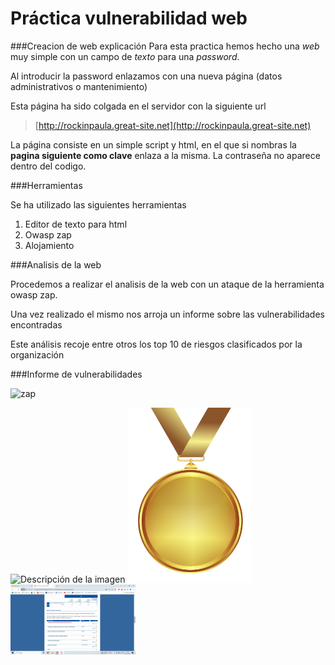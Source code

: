 # Práctica vulnerabilidad web


###Creacion de web explicación
Para esta practica hemos hecho una *web* muy simple con un campo de *texto* para una *password*. 

Al introducir la password enlazamos con una nueva página (datos administrativos o mantenimiento)

Esta página ha sido colgada en el servidor con la siguiente url

>[http://rockinpaula.great-site.net](http://rockinpaula.great-site.net)

La página consiste en un simple script y html, en el que si nombras la **pagina siguiente como clave** enlaza a la misma. La contraseña no aparece dentro del codigo.

###Herramientas

Se ha utilizado las siguientes herramientas

1. Editor de texto para html
2. Owasp zap
3. Alojamiento 

###Analisis de la web 

Procedemos a realizar el analisis de la web con un ataque de la herramienta owasp zap. 

Una vez realizado el mismo nos arroja un informe sobre las vulnerabilidades encontradas 

Este análisis recoje entre otros los top 10 de riesgos clasificados por la organización

###Informe de vulnerabilidades

![zap](/medalla.png)

<image src="/owaspa.jpg" alt="Descripción de la imagen">



<img src="medalla.png" alt="drawing" width="200"/>

<img src="/owaspa.jpg" alt="drawing" style="width:200px;"/>